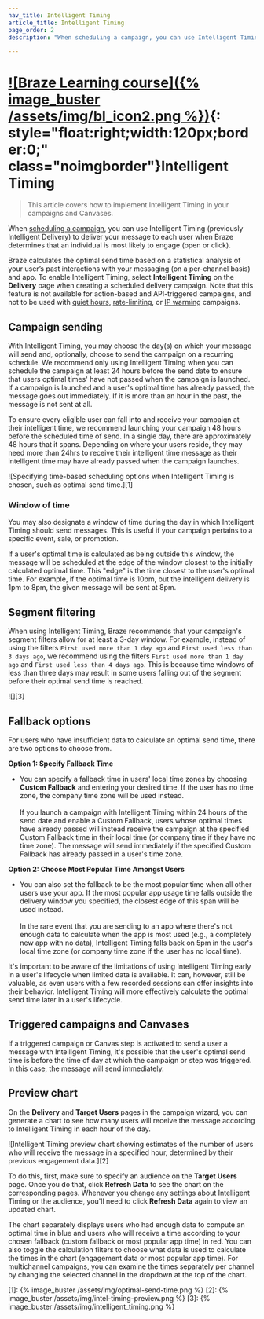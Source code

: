 ```yaml
---
nav_title: Intelligent Timing
article_title: Intelligent Timing
page_order: 2
description: "When scheduling a campaign, you can use Intelligent Timing to deliver your message to each user at the time which Braze determines that an individual is most likely to engage. This article covers how to implement Intelligent Timing in your campaigns and Canvases."

---
```


# [![Braze Learning course]({% image_buster /assets/img/bl_icon2.png %})](https://learning.braze.com/intelligent-timing){: style="float:right;width:120px;border:0;" class="noimgborder"}Intelligent Timing

> This article covers how to implement Intelligent Timing in your campaigns and Canvases.

When [scheduling a campaign]({{site.baseurl}}/user_guide/engagement_tools/campaigns/building_campaigns/delivery_types/), you can use Intelligent Timing (previously Intelligent Delivery) to deliver your message to each user when Braze determines that an individual is most likely to engage (open or click).

Braze calculates the optimal send time based on a statistical analysis of your user’s past interactions with your messaging (on a per-channel basis) and app. To enable Intelligent Timing, select **Intelligent Timing** on the **Delivery** page when creating a scheduled delivery campaign. Note that this feature is not available for action-based and API-triggered campaigns, and not to be used with [quiet hours]({{site.baseurl}}/user_guide/intelligence/faqs/#/#can-i-use-quiet-hours-in-my-intelligent-timing-campaign), [rate-limiting]({{site.baseurl}}/user_guide/intelligence/faqs/#can-i-use-intelligent-timing-and-rate-limiting), or [IP warming]({{site.baseurl}}/user_guide/intelligence/faqs/#can-i-use-intelligent-timing-while-ip-warming) campaigns. 

## Campaign sending

With Intelligent Timing, you may choose the day(s) on which your message will send and, optionally, choose to send the campaign on a recurring schedule. We recommend only using Intelligent Timing when you can schedule the campaign at least 24 hours before the send date to ensure that users optimal times' have not passed when the campaign is launched. If a campaign is launched and a user's optimal time has already passed, the message goes out immediately. If it is more than an hour in the past, the message is not sent at all.

To ensure every eligible user can fall into and receive your campaign at their intelligent time, we recommend launching your campaign 48 hours before the scheduled time of send. In a single day, there are approximately 48 hours that it spans. Depending on where your users reside, they may need more than 24hrs to receive their intelligent time message as their intelligent time may have already passed when the campaign launches. 

![Specifying time-based scheduling options when Intelligent Timing is chosen, such as optimal send time.][1]

### Window of time

You may also designate a window of time during the day in which Intelligent Timing should send messages. This is useful if your campaign pertains to a specific event, sale, or promotion. 

If a user's optimal time is calculated as being outside this window, the message will be scheduled at the edge of the window closest to the initially calculated optimal time. This "edge" is the time closest to the user's optimal time. For example, if the optimal time is 10pm, but the intelligent delivery is 1pm to 8pm, the given message will be sent at 8pm.

## Segment filtering

When using Intelligent Timing, Braze recommends that your campaign's segment filters allow for at least a 3-day window. For example, instead of using the filters `First used more than 1 day ago` and `First used less than 3 days ago`, we recommend using the filters `First used more than 1 day ago` and `First used less than 4 days ago`. This is because time windows of less than three days may result in some users falling out of the segment before their optimal send time is reached.

![][3]

## Fallback options

For users who have insufficient data to calculate an optimal send time, there are two options to choose from.

**Option 1: Specify Fallback Time**
- You can specify a fallback time in users' local time zones by choosing **Custom Fallback** and entering your desired time. If the user has no time zone, the company time zone will be used instead.<br><br>If you launch a campaign with Intelligent Timing within 24 hours of the send date and enable a Custom Fallback, users whose optimal times have already passed will instead receive the campaign at the specified Custom Fallback time in their local time (or company time if they have no time zone). The message will send immediately if the specified Custom Fallback has already passed in a user's time zone.

**Option 2: Choose Most Popular Time Amongst Users**
- You can also set the fallback to be the most popular time when all other users use your app. If the most popular app usage time falls outside the delivery window you specified, the closest edge of this span will be used instead. <br><br>In the rare event that you are sending to an app where there's not enough data to calculate when the app is most used (e.g., a completely new app with no data), Intelligent Timing falls back on 5pm in the user's local time zone (or company time zone if the user has no local time).

It's important to be aware of the limitations of using Intelligent Timing early in a user's lifecycle when limited data is available. It can, however, still be valuable, as even users with a few recorded sessions can offer insights into their behavior. Intelligent Timing will more effectively calculate the optimal send time later in a user's lifecycle. 

## Triggered campaigns and Canvases

If a triggered campaign or Canvas step is activated to send a user a message with Intelligent Timing, it's possible that the user's optimal send time is before the time of day at which the campaign or step was triggered. In this case, the message will send immediately.

## Preview chart

On the **Delivery** and **Target Users** pages in the campaign wizard, you can generate a chart to see how many users will receive the message according to Intelligent Timing in each hour of the day. 

![Intelligent Timing preview chart showing estimates of the number of users who will receive the message in a specified hour, determined by their previous engagement data.][2]

To do this, first, make sure to specify an audience on the **Target Users** page. Once you do that, click **Refresh Data** to see the chart on the corresponding pages. Whenever you change any settings about Intelligent Timing or the audience, you'll need to click **Refresh Data** again to view an updated chart.  

The chart separately displays users who had enough data to compute an optimal time in blue and users who will receive a time according to your chosen fallback (custom fallback or most popular app time) in red. You can also toggle the calculation filters to choose what data is used to calculate the times in the chart (engagement data or most popular app time). For multichannel campaigns, you can examine the times separately per channel by changing the selected channel in the dropdown at the top of the chart.

[1]: {% image_buster /assets/img/optimal-send-time.png %}
[2]: {% image_buster /assets/img/intel-timing-preview.png %}
[3]: {% image_buster /assets/img/intelligent_timing.png %}

